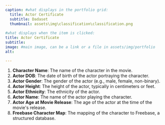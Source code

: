 ```yaml
---
caption: #what displays in the portfolio grid:
  title: Actor Certificate
  subtitle: Dadaset
  thumbnail: assets\img\classification\classification.png
  
#what displays when the item is clicked:
title: Actor Certificate
subtitle: 
image: #main image, can be a link or a file in assets/img/portfolio
alt:

---
```

 1. **Character Name**: The name of the character in the movie.
 2. **Actor DOB**: The date of birth of the actor portraying the character.
 3. **Actor Gender**: The gender of the actor (e.g., male, female, non-binary).
 4. **Actor Height**: The height of the actor, typically in centimeters or feet.
 5. **Actor Ethnicity**: The ethnicity of the actor.
 6. **Actor Name**: The name of the actor playing the character.
 7. **Actor Age at Movie Release**: The age of the actor at the time of the movie's release.
 8. **Freebase Character Map**: The mapping of the character to Freebase, a structured database.

